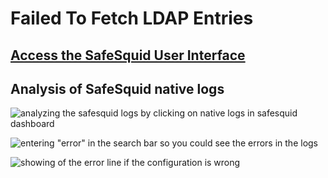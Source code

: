 # Failed To Fetch LDAP Entries

## [Access the SafeSquid User Interface](https://help.safesquid.com/portal/en/kb/articles/access-the-safesquid-user-interface)

## Analysis of SafeSquid native logs

![analyzing the safesquid logs by clicking on native logs in safesquid dashboard](/img/How_To/Failed_To_Fetch_LDAP_Entries/image1.webp)

![entering "error" in the search bar so you could see the errors in the logs](/img/How_To/Failed_To_Fetch_LDAP_Entries/image2.webp)

![showing of the error line if the configuration is wrong](/img/How_To/Failed_To_Fetch_LDAP_Entries/image3.webp)
